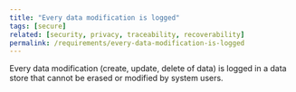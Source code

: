 ```yaml
---
title: "Every data modification is logged"
tags: [secure]
related: [security, privacy, traceability, recoverability]
permalink: /requirements/every-data-modification-is-logged
---
```


<div class="quality-requirement" markdown="1">

Every data modification (create, update, delete of data) is logged in a data store that cannot be erased or modified by system users.

</div><br>




